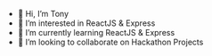 - 👋 Hi, I’m Tony
- 👀 I’m interested in ReactJS & Express
- 🌱 I’m currently learning ReactJS & Express
- 💞️ I’m looking to collaborate on Hackathon Projects

<!---
Count-T/Count-T is a ✨ special ✨ repository because its `README.md` (this file) appears on your GitHub profile.
You can click the Preview link to take a look at your changes.
--->
